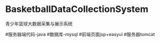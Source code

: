 # BasketballDataCollectionSystem
青少年篮球大数据采集与展示系统

#服务器端代码-java
#数据库-mysql
#前端页面jsp+easyui
#服务器tomcat
